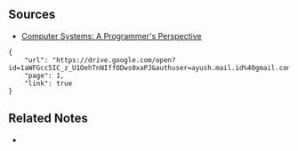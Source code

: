 

## Sources
- [Computer Systems: A Programmer's Perspective](https://drive.google.com/open?id=1aWFGcc5IC_z_U1OehTnNIffODws0xaPJ&authuser=ayush.mail.id%40gmail.com&usp=drive_fs)

```pdf
{
	"url": "https://drive.google.com/open?id=1aWFGcc5IC_z_U1OehTnNIffODws0xaPJ&authuser=ayush.mail.id%40gmail.com&usp=drive_fs",
	"page": 1, 
	"link": true
}
```

## Related Notes
- 